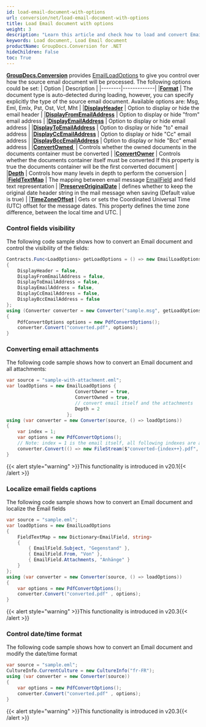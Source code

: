 ```yaml
---
id: load-email-document-with-options
url: conversion/net/load-email-document-with-options
title: Load Email document with options
weight: 3
description: "Learn this article and check how to load and convert Email documents with advanced options using GroupDocs.Conversion for .NET API."
keywords: Load document, Load Email document
productName: GroupDocs.Conversion for .NET
hideChildren: False
toc: True
---
```

[**GroupDocs.Conversion**](https://products.groupdocs.com/conversion/net) provides [EmailLoadOptions](https://reference.groupdocs.com/conversion/net/groupdocs.conversion.options.load/emailloadoptions) to give you control over how the source email document will be processed. The following options could be set:
| Option | Description |
|--------|-------------|
|**[Format](https://reference.groupdocs.com/conversion/net/groupdocs.conversion.options.load/emailloadoptions/format)** | The document type is auto-detected during loading, however, you can specify explicitly the type of the source email document. Available options are: Msg, Eml, Emlx, Pst, Ost, Vcf, Mht |
|**[DisplayHeader](https://reference.groupdocs.com/conversion/net/groupdocs.conversion.options.load/emailloadoptions/displayheader)** | Option to display or hide the email header |
|**[DisplayFromEmailAddress](https://reference.groupdocs.com/conversion/net/groupdocs.conversion.options.load/emailloadoptions/displayfromemailaddress)** | Option to display or hide "from" email address |
|**[DisplayEmailAddress](https://reference.groupdocs.com/conversion/net/groupdocs.conversion.options.load/emailloadoptions/displayemailaddress)** | Option to display or hide email address |
|**[DisplayToEmailAddress](https://reference.groupdocs.com/conversion/net/groupdocs.conversion.options.load/emailloadoptions/displaytoemailaddress)** | Option to display or hide "to" email address |
|**[DisplayCcEmailAddress](https://reference.groupdocs.com/conversion/net/groupdocs.conversion.options.load/emailloadoptions/displayccemailaddress)** | Option to display or hide "Cc" email address |
|**[DisplayBccEmailAddress](https://reference.groupdocs.com/conversion/net/groupdocs.conversion.options.load/emailloadoptions/displaybccemailaddress)** | Option to display or hide "Bcc" email address |
|**[ConvertOwned ](https://reference.groupdocs.com/conversion/net/groupdocs.conversion.options.load/emailloadoptions/convertowned)** | Controls whether the owned documents in the documents container must be converted |
|**[ConvertOwner](https://reference.groupdocs.com/conversion/net/groupdocs.conversion.options.load/emailloadoptions/convertowner)** | Controls whether the documents container itself must be converted If this property is true the documents container will be the first converted document |
|**[Depth](https://reference.groupdocs.com/conversion/net/groupdocs.conversion.options.load/emailloadoptions/depth)** | Controls how many levels in depth to perform the conversion |
|**[FieldTextMap](https://reference.groupdocs.com/conversion/net/groupdocs.conversion.options.load/emailloadoptions/fieldtextmap)** | The mapping between email message [EmailField](https://reference.groupdocs.com/conversion/net/groupdocs.conversion.options.load/emailfield) and field text representation |
|**[PreserveOriginalDate](https://reference.groupdocs.com/conversion/net/groupdocs.conversion.options.load/emailloadoptions/preserveoriginaldate)** | defines whether to keep the original date header string in the mail message when saving (Default value is true) |
|**[TimeZoneOffset](https://reference.groupdocs.com/conversion/net/groupdocs.conversion.options.load/emailloadoptions/timezoneoffset)** | Gets or sets the Coordinated Universal Time (UTC) offset for the message dates. This property defines the time zone difference, between the local time and UTC. |

### Control fields visibility

The following code sample shows how to convert an Email document and control the visibility of the fields:

```csharp
Contracts.Func<LoadOptions> getLoadOptions = () => new EmailLoadOptions
{
    DisplayHeader = false,
    DisplayFromEmailAddress = false,
    DisplayToEmailAddress = false,
    DisplayEmailAddress = false,
    DisplayCcEmailAddress = false,
    DisplayBccEmailAddress = false
};
using (Converter converter = new Converter("sample.msg", getLoadOptions))
{
    PdfConvertOptions options = new PdfConvertOptions();
    converter.Convert("converted.pdf", options);
}
```

### Converting email attachments

The following code sample shows how to convert an Email document and all attachments:

```csharp
var source = "sample-with-attachment.eml";
var loadOptions = new EmailLoadOptions {
                         ConvertOwner = true,
                         ConvertOwned = true,
                         // convert email itself and the attachments
                         Depth = 2
                      };
using (var converter = new Converter(source, () => loadOptions))
{
    var index = 1;
    var options = new PdfConvertOptions();
    // Note: index = 1 is the email itself, all following indexes are attachments
    converter.Convert(() => new FileStream($"converted-{index++}.pdf", FileMode.Create) , options);
}
```

{{< alert style="warning" >}}This functionality is introduced in v20.1{{< /alert >}}

### Localize email fields captions

The following code sample shows how to convert an Email document and localize the Email fields

```csharp
var source = "sample.eml";
var loadOptions = new EmailLoadOptions
{
    FieldTextMap = new Dictionary<EmailField, string>
    {
        { EmailField.Subject, "Gegenstand" },
        { EmailField.From, "Von" },
        { EmailField.Attachments, "Anhänge" }
    }
};
using (var converter = new Converter(source, () => loadOptions))
{
    var options = new PdfConvertOptions();
    converter.Convert("converted.pdf" , options);
}


```

{{< alert style="warning" >}}This functionality is introduced in v20.3{{< /alert >}}

### Control date/time format

The following code sample shows how to convert an Email document and modify the date/time format

```csharp
var source = "sample.eml";
CultureInfo.CurrentCulture = new CultureInfo("fr-FR");
using (var converter = new Converter(source))
{
    var options = new PdfConvertOptions();
    converter.Convert("converted.pdf" , options);
}
```

{{< alert style="warning" >}}This functionality is introduced in v20.3{{< /alert >}}

